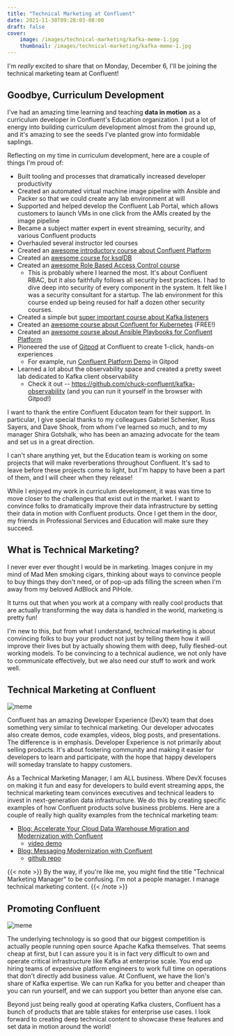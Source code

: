 ```yaml
---
title: "Technical Marketing at Confluent"
date: 2021-11-30T09:28:03-08:00
draft: false
cover:
    image: /images/technical-marketing/kafka-meme-1.jpg
    thumbnail: /images/technical-marketing/kafka-meme-1.jpg
---
```


I'm *really* excited to share that on Monday, December 6, I'll be joining the technical marketing team at Confluent!

## Goodbye, Curriculum Development

I've had an amazing time learning and teaching **data in motion** as a curriculum developer in Confluent's Education organization. I put a lot of energy into building curriculum development almost from the ground up, and it's amazing to see the seeds I've planted grow into formidable saplings.

Reflecting on my time in curriculum development, here are a couple of things I'm proud of:

* Built tooling and processes that dramatically increased developer productivity
* Created an automated virtual machine image pipeline with Ansible and Packer so that we could create any lab environment at will
* Supported and helped develop the Confluent Lab Portal, which allows customers to launch VMs in one click from the AMIs created by the image pipeline
* Became a subject matter expert in event streaming, security, and various Confluent products
* Overhauled several instructor led courses
* Created an [awesome introductory course about Confluent Platform](https://training.confluent.io/learningpath/install-confluent-platform)
* Created an [awesome course for ksqlDB](https://training.confluent.io/learningpath/create-an-event-streaming-app-with-ksqldb-using-confluent-platform)
* Created an [awesome Role Based Access Control course](https://training.confluent.io/learningpath/manage-access-to-confluent-platform-with-role-based-access-control)
  * This is probably where I learned the most. It's about Confluent RBAC, but it also faithfully follows all security best practices. I had to dive deep into security of every component in the system. It felt like I was a security consultant for a startup. The lab environment for this course ended up being reused for half a dozen other security courses.
* Created a simple but [super important course about Kafka listeners](https://training.confluent.io/learningpath/configure-broker-listeners-to-separate-cluster-traffic)
* Created an [awesome course about Confluent for Kubernetes](https://training.confluent.io/packagedetail/automate-deployment-with-confluent-for-kubernetes) (FREE!)
* Created an [awesome course about Ansible Playbooks for Confluent Platform](https://training.confluent.io/learningpath/automate-confluent-deployment-with-ansible)
* Pioneered the use of [Gitpod](https://gitpod.io) at Confluent to create 1-click, hands-on experiences
  * For example, run [Confluent Platform Demo](https://docs.confluent.io/platform/current/tutorials/cp-demo/docs/on-prem.html#gitpod) in Gitpod
* Learned a lot about the observability space and created a pretty sweet lab dedicated to Kafka client observability
  * Check it out -- https://github.com/chuck-confluent/kafka-observability (and you can run it yourself in the browser with Gitpod!)

I want to thank the entire Confluent Educaton team for their support. In particular, I give special thanks to my colleagues Gabriel Schenker, Russ Sayers, and Dave Shook, from whom I've learned so much, and to my manager Shira Gotshalk, who has been an amazing advocate for the team and set us in a great direction.

I can't share anything yet, but the Education team is working on some projects that will make reverberations throughout Confluent. It's sad to leave before these projects come to light, but I'm happy to have been a part of them, and I will cheer when they release!

While I enjoyed my work in curriculum development, it was was time to move closer to the challenges that exist out in the market. I want to convince folks to dramatically improve their data infrastructure by setting their data in motion with Confluent products. Once I get them in the door, my friends in Professional Services and Education will make sure they succeed.


## What is Technical Marketing?

I never ever ever thought I would be in marketing. Images conjure in my mind of Mad Men smoking cigars, thinking about ways to convince people to buy things they don't need, or of pop-up ads filling the screen when I'm away from my beloved AdBlock and PiHole.

It turns out that when you work at a company with really cool products that are actually transforming the way data is handled in the world, marketing is pretty fun!

I'm new to this, but from what I understand, technical marketing is about convincing folks to buy your product not just by telling them how it will improve their lives but by actually showing them with deep, fully fleshed-out working models. To be convincing to a technical audience, we not only have to communicate effectively, but we also need our stuff to work and work well.

## Technical Marketing at Confluent

![meme](/images/technical-marketing/kafka-meme-1.jpg)

Confluent has an amazing Developer Experience (DevX) team that does something very similar to technical marketing. Our developer advocates also create demos, code examples, videos, blog posts, and presentations. The difference is in emphasis. Developer Experience is not primarily about selling products. It's about fostering community and making it easier for developers to learn and participate, with the hope that happy developers will someday translate to happy customers.

As a Technical Marketing Manager, I am ALL business. Where DevX focuses on making it fun and easy for developers to build event streaming apps, the technical marketing team convinces executives and technical leaders to invest in next-generation data infrastructure. We do this by creating specific examples of how Confluent products solve business problems. Here are a couple of really high quality examples from the technical marketing team:

* [Blog: Accelerate Your Cloud Data Warehouse Migration and Modernization with Confluent](https://www.confluent.io/blog/simplify-cloud-data-warehouse-migrations-with-confluent-data-solutions/)
  * [video demo](https://youtu.be/KD5reXjosbs)
* [Blog: Messaging Modernization with Confluent](https://www.confluent.io/blog/modern-messaging-and-data-integration-with-confluent/)
  * [github repo](https://github.com/confluentinc/pmm/tree/master/messaging-modernization)


{{< note >}}
By the way, if you're like me, you might find the title "Technical Marketing Manager" to be confusing. I'm not a people manager. I manage technical marketing content.
{{< /note >}}


## Promoting Confluent

![meme](/images/technical-marketing/kafka-meme-2.jpg)

The underlying technology is so good that our biggest competition is actually people running open source Apache Kafka themselves. That seems cheap at first, but I can assure you it is in fact very difficult to own and operate critical infrastructure like Kafka at enterprise scale. You end up hiring teams of expensive platform engineers to work full time on operations that don't directly add business value. At Confluent, we have the lion's share of Kafka expertise. We can run Kafka for you better and cheaper than you can run yourself, and we can support you better than anyone else can.

Beyond just being really good at operating Kafka clusters, Confluent has a bunch of products that are table stakes for enterprise use cases. I look forward to creating deep technical content to showcase these features and set data in motion around the world!